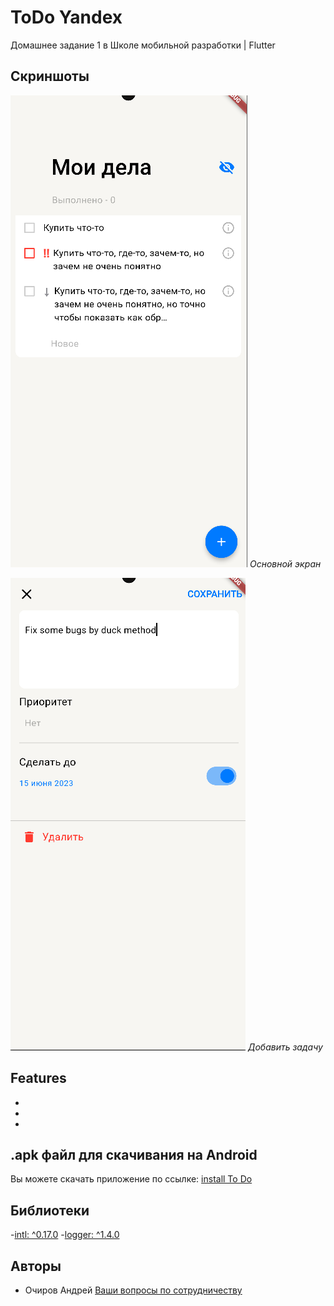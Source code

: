 # ToDo Yandex
Домашнее задание 1 в Школе мобильной разработки | Flutter

## Скриншоты

![Main screen](git/first.png)
_Основной экран_

![Add task](git/second.png)
_Добавить задачу_

## Features
-
-
-

## .apk файл для скачивания на Android

Вы можете скачать приложение по ссылке: [install To Do]()

## Библиотеки

-[intl: ^0.17.0](https://pub.dev/packages/intl)
-[logger: ^1.4.0](https://pub.dev/packages/logger)

## Авторы

- Очиров Андрей [Ваши вопросы по сотрудничеству](https://t.me/o41rov)
